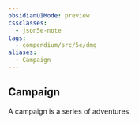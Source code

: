 ```yaml
---
obsidianUIMode: preview
cssclasses:
  - json5e-note
tags:
  - compendium/src/5e/dmg
aliases:
  - Campaign
---
```

## Campaign

A campaign is a series of adventures.